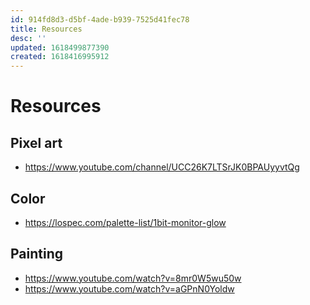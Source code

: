 ```yaml
---
id: 914fd8d3-d5bf-4ade-b939-7525d41fec78
title: Resources
desc: ''
updated: 1618499877390
created: 1618416995912
---
```


# Resources

## Pixel art
- https://www.youtube.com/channel/UCC26K7LTSrJK0BPAUyyvtQg

## Color
- https://lospec.com/palette-list/1bit-monitor-glow

## Painting
- https://www.youtube.com/watch?v=8mr0W5wu50w
- https://www.youtube.com/watch?v=aGPnN0Yoldw